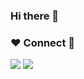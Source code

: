 ### Hi there 👋

### ❤ Connect 💙

<a href="https://www.instagram.com/stark_yoobin/?hl=ko" target="_blank"><img src="https://img.shields.io/badge/instargram-E4405F?style=flat-square&logo=Instagram&logoColor=white"/></a>
<a href="#" target="_blank"><img src="https://img.shields.io/badge/yb010626@gmail.com-EA4335?style=flat-square&logo=&logoColor=white"/></a>
